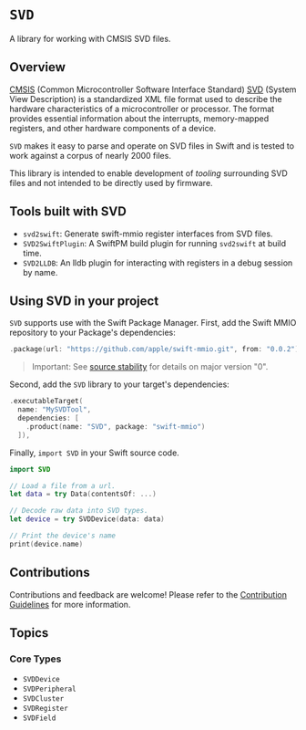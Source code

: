 # ``SVD``

A library for working with CMSIS SVD files.

## Overview

[CMSIS](https://www.arm.com/technologies/cmsis) (Common Microcontroller Software Interface Standard) [SVD](https://arm-software.github.io/CMSIS_5/SVD/html/index.html) (System View Description) is a standardized XML file format used to describe the hardware characteristics of a microcontroller or processor. The format provides essential information about the interrupts, memory-mapped registers, and other hardware components of a device.

`SVD` makes it easy to parse and operate on SVD files in Swift and is tested to work against a corpus of nearly 2000 files. 

This library is intended to enable development of _tooling_ surrounding SVD files and not intended to be directly used by firmware.

## Tools built with SVD

- `svd2swift`: Generate swift-mmio register interfaces from SVD files.
- `SVD2SwiftPlugin`: A SwiftPM build plugin for running `svd2swift` at build time.
- `SVD2LLDB`: An lldb plugin for interacting with registers in a debug session by name.

## Using SVD in your project

`SVD` supports use with the Swift Package Manager. First, add the Swift MMIO repository to your Package's dependencies:

```swift
.package(url: "https://github.com/apple/swift-mmio.git", from: "0.0.2"),
```

> Important: See [source stability](https://github.com/apple/swift-mmio#source-stability) for details on major version "0".

Second, add the `SVD` library to your target's dependencies:

```swift
.executableTarget(
  name: "MySVDTool",
  dependencies: [
    .product(name: "SVD", package: "swift-mmio")
  ]),
```

Finally, `import SVD` in your Swift source code.

```swift
import SVD

// Load a file from a url.
let data = try Data(contentsOf: ...)

// Decode raw data into SVD types.
let device = try SVDDevice(data: data)

// Print the device's name
print(device.name)
```

## Contributions

Contributions and feedback are welcome! Please refer to the [Contribution Guidelines](https://github.com/apple/swift-mmio#contributing-to-swift-mmio) for more information.

## Topics

### Core Types

- ``SVDDevice``
- ``SVDPeripheral``
- ``SVDCluster``
- ``SVDRegister``
- ``SVDField``

